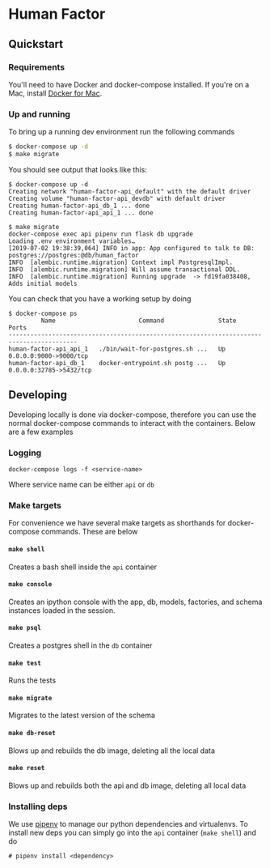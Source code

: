 # Human Factor


## Quickstart


### Requirements
You'll need to have Docker and docker-compose installed. If you're on a Mac, install [Docker for Mac](https://docs.docker.com/docker-for-mac/install/).


### Up and running
To bring up a running dev environment run the following commands

```bash
$ docker-compose up -d
$ make migrate
```

You should see output that looks like this:

```
$ docker-compose up -d
Creating network "human-factor-api_default" with the default driver
Creating volume "human-factor-api_devdb" with default driver
Creating human-factor-api_db_1 ... done
Creating human-factor-api_api_1 ... done

$ make migrate
docker-compose exec api pipenv run flask db upgrade
Loading .env environment variables…
[2019-07-02 19:38:39,064] INFO in app: App configured to talk to DB: postgres://postgres:@db/human_factor
INFO  [alembic.runtime.migration] Context impl PostgresqlImpl.
INFO  [alembic.runtime.migration] Will assume transactional DDL.
INFO  [alembic.runtime.migration] Running upgrade  -> fd19fa038408, Adds initial models
```

You can check that you have a working setup by doing

```
$ docker-compose ps
         Name                       Command               State            Ports
-----------------------------------------------------------------------------------------
human-factor-api_api_1   ./bin/wait-for-postgres.sh ...   Up      0.0.0.0:9000->9000/tcp
human-factor-api_db_1    docker-entrypoint.sh postg ...   Up      0.0.0.0:32785->5432/tcp
```

## Developing

Developing locally is done via docker-compose, therefore you can use the normal docker-compose commands to interact with the containers. Below are a few examples

### Logging

```
docker-compose logs -f <service-name>
```

Where service name can be either `api` or `db`

### Make targets

For convenience we have several make targets as shorthands for docker-compose commands. These are below

#### `make shell`

Creates a bash shell inside the `api` container

#### `make console`

Creates an ipython console with the app, db,  models, factories, and schema instances loaded in the session.

#### `make psql`

Creates a postgres shell in the `db` container

#### `make test`

Runs the tests

#### `make migrate`

Migrates to the latest version of the schema

#### `make db-reset`

Blows up and rebuilds the db image, deleting all the local data

#### `make reset`

Blows up and rebuilds both the api and db image, deleting all local data

### Installing deps

We use [pipenv](https://github.com/pypa/pipenv) to manage our python dependencies and virtualenvs. To install new deps you can simply go into the `api` container (`make shell`) and do

```
# pipenv install <dependency>
```

